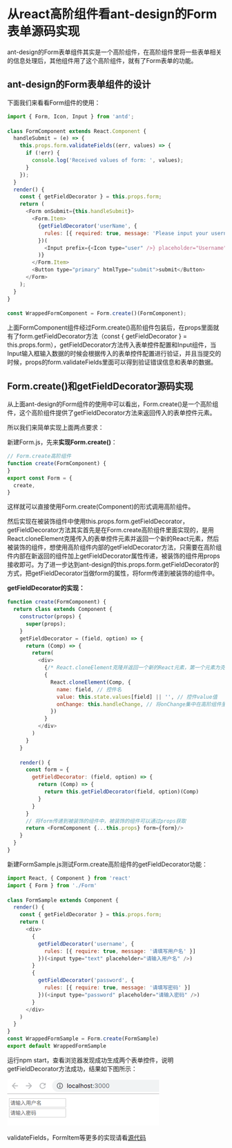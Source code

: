 # 从react高阶组件看ant-design的Form表单源码实现

ant-design的Form表单组件其实是一个高阶组件，在高阶组件里将一些表单相关的信息处理后，其他组件用了这个高阶组件，就有了Form表单的功能。

## ant-design的Form表单组件的设计

下面我们来看看Form组件的使用：

```js
import { Form, Icon, Input } from 'antd';

class FormComponent extends React.Component {
  handleSubmit = (e) => {
    this.props.form.validateFields((err, values) => {
      if (!err) {
        console.log('Received values of form: ', values);
      }
    });
  }
  render() {
    const { getFieldDecorator } = this.props.form;
    return (
      <Form onSubmit={this.handleSubmit}>
        <Form.Item>
          {getFieldDecorator('userName', {
            rules: [{ required: true, message: 'Please input your username' }],
          })(
            <Input prefix={<Icon type="user" />} placeholder="Username" />
          )}
        </Form.Item>
        <Button type="primary" htmlType="submit">submit</Button>
      </Form>
    );
  }
}

const WrappedFormComponent = Form.create()(FormComponent);
```
上面FormComponent组件经过Form.create()高阶组件包装后，在props里面就有了form.getFieldDecorator方法（const { getFieldDecorator } = this.props.form），getFieldDecorator方法传入表单控件配置和Input组件，当Input输入框输入数据的时候会根据传入的表单控件配置进行验证，并且当提交的时候，props的form.validateFields里面可以得到验证错误信息和表单的数据。

## Form.create()和getFieldDecorator源码实现

从上面ant-design的Form组件的使用中可以看出，Form.create()是一个高阶组件，这个高阶组件提供了getFieldDecorator方法来返回传入的表单控件元素。

所以我们来简单实现上面两点要求：

新建Form.js，先来**实现Form.create()**：

```js
// Form.create高阶组件
function create(FormComponent) {
}
export const Form = {
  create,
}
```
这样就可以直接使用Form.create(Component)的形式调用高阶组件。

然后实现在被装饰组件中使用this.props.form.getFieldDecorator，getFieldDecorator方法其实首先是在Form.create高阶组件里面实现的，是用React.cloneElement克隆传入的表单控件元素并返回一个新的React元素，然后被装饰的组件，想使用高阶组件内部的getFieldDecorator方法，只需要在高阶组件内部在新返回的组件加上getFieldDecorator属性传递，被装饰的组件用props接收即可。为了进一步达到ant-design的this.props.form.getFieldDecorator的方式，把getFieldDecorator当做form的属性，将form传递到被装饰的组件中。

**getFieldDecorator的实现：**

```js
function create(FormComponent) {
  return class extends Component {
    constructor(props) {
      super(props);
    }
    getFieldDecorator = (field, option) => {
      return (Comp) => {
        return(
          <div>
            {/* React.cloneElement克隆并返回一个新的React元素，第一个元素为克隆元素，第二个参数为克隆元素添加新的props */}
            {
              React.cloneElement(Comp, {
                name: field, // 控件名
                value: this.state.values[field] || '', // 控件value值
                onChange: this.handleChange, // 将onChange集中在高阶组件里处理
              })
            }
          </div>
        )
      }
    }

    render() {
      const form = {
        getFieldDecorator: (field, option) => {
          return (Comp) => {
            return this.getFieldDecorator(field, option)(Comp)
          }
        }
      }
      // 将form传递到被装饰的组件中，被装饰的组件可以通过props获取
      return <FormComponent {...this.props} form={form}/>
    }
  }
}
```

新建FormSample.js测试Form.create高阶组件的getFieldDecorator功能：

```js
import React, { Component } from 'react'
import { Form } from './Form'

class FormSample extends Component {
  render() {
    const { getFieldDecorator } = this.props.form;
    return (
      <div>
        {
          getFieldDecorator('username', {
            rules: [{ require: true, message: '请填写用户名' }]
          })(<input type="text" placeholder="请输入用户名" />)
        }
        {
          getFieldDecorator('password', {
            rules: [{ require: true, message: '请填写密码' }]
          })(<input type="password" placeholder="请输入密码" />)
        }
      </div>
    )
  }
}
const WrappedFormSample = Form.create(FormSample)
export default WrappedFormSample

```
运行npm start，查看浏览器发现成功生成两个表单控件，说明getFieldDecorator方法成功，结果如下图所示：

<img src="./images/Form01.png" />

validateFields，FormItem等更多的实现请看[源代码](./src/Form.js)

